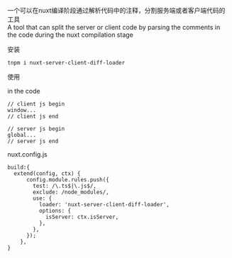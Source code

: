 一个可以在nuxt编译阶段通过解析代码中的注释，分割服务端或者客户端代码的工具  
A tool that can split the server or client code by parsing the comments in the code during the nuxt compilation stage  

安装
```
tnpm i nuxt-server-client-diff-loader
```

使用

in the code
```
// client js begin
window...
// client js end

// server js begin
global...
// server js end

```
nuxt.config.js
```
build:{
  extend(config, ctx) {
      config.module.rules.push({
        test: /\.ts$|\.js$/,
        exclude: /node_modules/,
        use: {
          loader: 'nuxt-server-client-diff-loader',
          options: {
            isServer: ctx.isServer,
          },
        },
      });
    },
}
```